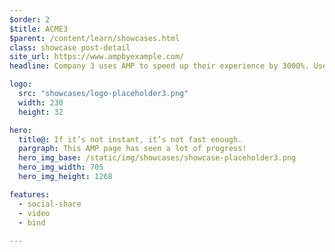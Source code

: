 ```yaml
---
$order: 2
$title: ACME3
$parent: /content/learn/showcases.html
class: showcase post-detail
site_url: https://www.ampbyexample.com/
headline: Company 3 uses AMP to speed up their experience by 3000%. Users on all devices experience lightning-quick rendering.

logo:
  src: "showcases/logo-placeholder3.png"
  width: 230  
  height: 32

hero:
  title@: If it’s not instant, it’s not fast enough.
  pargraph: This AMP page has seen a lot of progress!
  hero_img_base: /static/img/showcases/showcase-placeholder3.png
  hero_img_width: 705
  hero_img_height: 1268

features:
  - social-share
  - video
  - bind
  
---
```


<div class="img-right">
    <amp-img width="271" height="539" layout="responsive" src="/static/img/case-studies/cnbc1.png"></amp-img>
</div>



